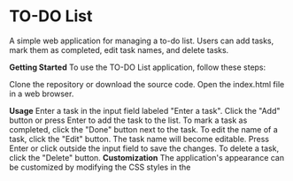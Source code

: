 <h1><b>TO-DO List</b></h1>
A simple web application for managing a to-do list. Users can add tasks, mark them as completed, edit task names, and delete tasks.

<b>Getting Started</b>
To use the TO-DO List application, follow these steps:

Clone the repository or download the source code.
Open the index.html file in a web browser.

<b>Usage</b>
Enter a task in the input field labeled "Enter a task".
Click the "Add" button or press Enter to add the task to the list.
To mark a task as completed, click the "Done" button next to the task.
To edit the name of a task, click the "Edit" button. The task name will become editable. Press Enter or click outside the input field to save the changes.
To delete a task, click the "Delete" button.
<b>Customization</b>
The application's appearance can be customized by modifying the CSS styles in the <style> section of the HTML file (index.html). Colors, font sizes, and other visual elements can be adjusted to suit your preferences.

<b>Technologies Used</b>
HTML
CSS
JavaScript

<b>Acknowledgments</b>
This TO-DO List application was created as a simple demonstration of web development concepts. It can be used as a starting point for building more complex to-do list applications or as a learning resource for HTML, CSS, and JavaScript.

Feel free to modify and enhance the application according to your needs. Happy task managing!
